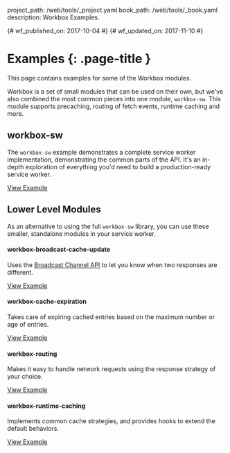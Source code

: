 project_path: /web/tools/_project.yaml
book_path: /web/tools/_book.yaml
description: Workbox Examples.

{# wf_published_on: 2017-10-04 #}
{# wf_updated_on: 2017-11-10 #}

# Examples {: .page-title }

This page contains examples for some of the Workbox modules.

Workbox is a set of small modules that can be used on their own, but we've
also combined the most common pieces into one module, `workbox-sw`. This module
supports precaching, routing of fetch events, runtime caching and more.

## workbox-sw

The `workbox-sw` example demonstrates a complete service worker
implementation, demonstrating the common parts of the API. It's an in-depth
exploration of everything you'd need to build a production-ready service worker.

<a href="https://workbox-samples.glitch.me/examples/workbox-sw/" class="button">View Example</a>

## Lower Level Modules

As an alternative to using the full `workbox-sw` library, you can use these
smaller, standalone modules in your service worker.


#### workbox-broadcast-cache-update

Uses the <a href="https://developer.mozilla.org/en-us/docs/web/api/broadcast_channel_api">Broadcast Channel API</a>
to let you know when two responses are different.

<a href="https://workbox-samples.glitch.me/examples/workbox-broadcast-cache-update/" class="button">View Example</a>

#### workbox-cache-expiration

Takes care of expiring cached entries based on the maximum number or age of
entries.

<a href="https://workbox-samples.glitch.me/examples/workbox-cache-expiration/" class="button">View Example</a>

#### workbox-routing

Makes it easy to handle network requests using the response strategy of your
choice.

<a href="https://workbox-samples.glitch.me/examples/workbox-routing/" class="button">View Example</a>

#### workbox-runtime-caching

Implements common cache strategies, and provides hooks to extend the default behaviors.

<a href="https://workbox-samples.glitch.me/examples/workbox-runtime-caching/" class="button">View Example</a>
